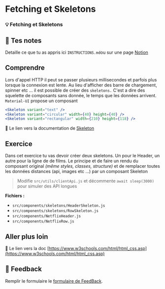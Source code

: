 # Fetching et Skeletons
### 💡 Fetching et Skeletons

## 📝 Tes notes

Detaille ce que tu as appris ici `INSTRUCTIONS.md`ou sur une page [Notion](https://go.mikecodeur.com/course-notes-template)

## Comprendre

Lors d'appel HTTP il peut se passer plusieurs millisecondes et parfois plus lorsque la connexion est lente. Au lieu d'afficher des barre de chargement, spinner etc ... il est possible de créer des `skeletons.` C'est a dire des squelette de composants sans donnée, le temps que les données arrivent. `Material-UI` propose un composant <Skeleton />

```jsx
<Skeleton variant="text" />
<Skeleton variant="circular" width={40} height={40} />
<Skeleton variant="rectangular" width={210} height={118} />
```

📑 Le lien vers la documentation de [Skeleton](https://material-ui.com/components/skeleton/)

## Exercice

Dans cet exercice tu vas devoir créer deux skeletons. Un pour le Header, un autre pour la ligne de de films.  Le principe et de faire un rendu du composant original *(même styles, classes, structure)* et de remplacer toutes les données distances (api, images etc ...) par un composant Skeleton

> Modifie `src/utils/clientApi.js` et décommente `await sleep(3000)` pour simuler des API longues

**Fichiers :**

- `src/components/skeletons/HeaderSkeleton.js`
- `src/components/skeletons/RowSkeleton.js`
- `src/components/NetflixHeader.js`
- `src/components/NetflixRow.js`

## Aller plus loin

📑 Le lien vers la doc [https://www.w3schools.com/html/html_css.asp](https://www.w3schools.com/html/html_css.asp)

## 🐜 Feedback

Remplir le formulaire le [formulaire de FeedBack](https://go.mikecodeur.com/cours-react-avis).